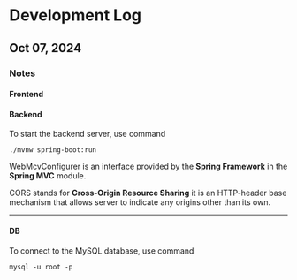 # Development Log

## Oct 07, 2024

### Notes

#### Frontend


#### Backend

To start the backend server, use command

```shell
./mvnw spring-boot:run
```

WebMcvConfigurer is an interface provided by the **Spring Framework** in the **Spring MVC** module.

CORS stands for **Cross-Origin Resource Sharing** it is an HTTP-header base mechanism that allows server to indicate any origins other than its own.

---

#### DB

To connect to the MySQL database, use command

```shell
mysql -u root -p
```
